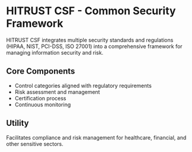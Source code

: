 # HITRUST CSF - Common Security Framework

HITRUST CSF integrates multiple security standards and regulations (HIPAA, NIST, PCI-DSS, ISO 27001) into a comprehensive framework for managing information security and risk.

## Core Components
- Control categories aligned with regulatory requirements
- Risk assessment and management
- Certification process
- Continuous monitoring

## Utility
Facilitates compliance and risk management for healthcare, financial, and other sensitive sectors.
